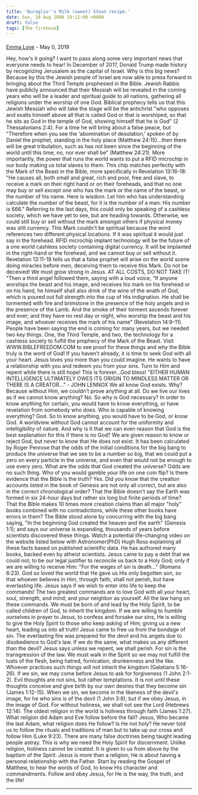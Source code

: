```yaml
---
title: 'Buraglio''s Milk (sweet) Stout recipe.'
date: Sun, 10 Aug 2008 19:12:00 +0000
draft: false
tags: [The firehose]
---
```



#### 
[Emma Love](http://WWW.BIBLEFREEDOM.COM "emmaloveabove0655@gmail.com") - <time datetime="2019-05-19 04:30:22">May 0, 2019</time>

Hey, how's it going? I want to pass along some very important news that everyone needs to hear! In December of 2017, Donald Trump made history by recognizing Jerusalem as the capital of Israel. Why is this big news? Because by this the Jewish people of Israel are now able to press forward in bringing about the Third Temple prophesied in the Bible. Jewish Rabbis have publicly announced that their Messiah will be revealed in the coming years who will be a leader and spiritual guide to all nations, gathering all religions under the worship of one God. Biblical prophecy tells us that this Jewish Messiah who will take the stage will be the antichrist "who opposes and exalts himself above all that is called God or that is worshiped, so that he sits as God in the temple of God, showing himself that he is God" (2 Thessalonians 2:4). For a time he will bring about a false peace, but "Therefore when you see the ‘abomination of desolation,’ spoken of by Daniel the prophet, standing in the holy place (Matthew 24:15)...then there will be great tribulation, such as has not been since the beginning of the world until this time, no, nor ever shall be" (Matthew 24:21). More importantly, the power that runs the world wants to put a RFID microchip in our body making us total slaves to them. This chip matches perfectly with the Mark of the Beast in the Bible, more specifically in Revelation 13:16-18: "He causes all, both small and great, rich and poor, free and slave, to receive a mark on their right hand or on their foreheads, and that no one may buy or sell except one who has the mark or the name of the beast, or the number of his name. Here is wisdom. Let him who has understanding calculate the number of the beast, for it is the number of a man: His number is 666." Referring to the last days, this could only be speaking of a cashless society, which we have yet to see, but are heading towards. Otherwise, we could still buy or sell without the mark amongst others if physical money was still currency. This Mark couldn't be spiritual because the word references two different physical locations. If it was spiritual it would just say in the forehead. RFID microchip implant technology will be the future of a one world cashless society containing digital currency. It will be implanted in the right-hand or the forehead, and we cannot buy or sell without it. Revelation 13:11-18 tells us that a false prophet will arise on the world scene doing miracles before men, deceiving them to receive this Mark. Do not be deceived! We must grow strong in Jesus. AT ALL COSTS, DO NOT TAKE IT! "Then a third angel followed them, saying with a loud voice, “If anyone worships the beast and his image, and receives his mark on his forehead or on his hand, he himself shall also drink of the wine of the wrath of God, which is poured out full strength into the cup of His indignation. He shall be tormented with fire and brimstone in the presence of the holy angels and in the presence of the Lamb. And the smoke of their torment ascends forever and ever; and they have no rest day or night, who worship the beast and his image, and whoever receives the mark of his name” (Revelation 14:9-11). People have been saying the end is coming for many years, but we needed two key things. One, the Third Temple, and two, the technology for a cashless society to fulfill the prophecy of the Mark of the Beast. Visit WWW.BIBLEFREEDOM.COM to see proof for these things and why the Bible truly is the word of God! If you haven't already, it is time to seek God with all your heart. Jesus loves you more than you could imagine. He wants to have a relationship with you and redeem you from your sins. Turn to Him and repent while there is still hope! This is forever...God bless! "EITHER HUMAN INTELLIGENCE ULTIMATELY OWES ITS ORIGIN TO MINDLESS MATTER OR THERE IS A CREATOR..." - JOHN LENNOX We all know God exists. Why? Because without Him, we couldn't prove anything at all. Do we live our lives as if we cannot know anything? No. So why is God necessary? In order to know anything for certain, you would have to know everything, or have revelation from somebody who does. Who is capable of knowing everything? God. So to know anything, you would have to be God, or know God. A worldview without God cannot account for the uniformity and intelligibility of nature. And why is it that we can even reason that God is the best explanation for this if there is no God? We are given reason to know or reject God, but never to know that He does not exist. It has been calculated by Roger Penrose that the odds of the initial conditions for the big bang to produce the universe that we see to be a number so big, that we could put a zero on every particle in the universe, and even that would not be enough to use every zero. What are the odds that God created the universe? Odds are no such thing. Who of you would gamble your life on one coin flip? Is there evidence that the Bible is the truth? Yes. Did you know that the creation accounts listed in the book of Genesis are not only all correct, but are also in the correct chronological order? That the Bible doesn't say the Earth was formed in six 24-hour days but rather six long but finite periods of time? That the Bible makes 10 times more creation claims than all major "holy" books combined with no contradictions, while these other books have errors in them? The Bible stood alone by concurring with the big bang saying, "In the beginning God created the heaven and the earth" (Genesis 1:1); and says our universe is expanding, thousands of years before scientists discovered these things. Watch a potential life-changing video on the website listed below with Astronomer(PhD) Hugh Ross explaining all these facts based on published scientific data. He has authored many books, backed even by atheist scientists. Jesus came to pay a debt that we could not; to be our legal justifier to reconcile us back to a Holy God; only if we are willing to receive Him: "For the wages of sin is death..." (Romans 6:23). God so loved the world that He gave us His only begotten son, so that whoever believes in Him, through faith, shall not perish, but have everlasting life. Jesus says if we wish to enter into life to keep the commands! The two greatest commands are to love God with all your heart, soul, strength, and mind; and your neighbor as yourself. All the law hang on these commands. We must be born of and lead by the Holy Spirit, to be called children of God, to inherit the kingdom. If we are willing to humble ourselves in prayer to Jesus, to confess and forsake our sins, He is willing to give the Holy Spirit to those who keep asking of Him; giving us a new heart, leading us into all truth! Jesus came to free us from the bondage of sin. The everlasting fire was prepared for the devil and his angels due to disobedience to God's law. If we do the same, what makes us any different than the devil? Jesus says unless we repent, we shall perish. For sin is the transgression of the law. We must walk in the Spirit so we may not fulfill the lusts of the flesh, being hatred, fornication, drunkenness and the like. Whoever practices such things will not inherit the kingdom (Galatians 5:16-26). If we sin, we may come before Jesus to ask for forgiveness (1 John 2:1-2). Evil thoughts are not sins, but rather temptations. It is not until these thoughts conceive and give birth by our own desires that they become sin (James 1:12-15). When we sin, we become in the likeness of the devil's image, for he who sins is of the devil (1 John 3:8); but if we obey Jesus, in the image of God. For without holiness, we shall not see the Lord (Hebrews 12:14). The oldest religion in the world is holiness through faith (James 1:27). What religion did Adam and Eve follow before the fall? Jesus, Who became the last Adam, what religion does He follow? Is He not holy? He never told us to follow the rituals and traditions of man but to take up our cross and follow Him (Luke 9:23). There are many false doctrines being taught leading people astray. This is why we need the Holy Spirit for discernment. Unlike religion, holiness cannot be created. It is given to us from above by the baptism of the Spirit. Jesus is more than a religion; He is about having a personal relationship with the Father. Start by reading the Gospel of Matthew, to hear the words of God, to know His character and commandments. Follow and obey Jesus, for He is the way, the truth, and the life!
<hr />
